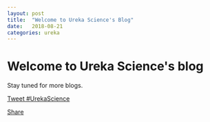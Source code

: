 ```yaml
---
layout: post
title:  "Welcome to Ureka Science's Blog"
date:   2018-08-21
categories: ureka
---
```


# Welcome to Ureka Science's blog

Stay tuned for more blogs.

<a href="https://twitter.com/intent/tweet?url=https://blog.ureka.science/ureka/2018/08/21/welcome-ureka.html&text=Ureka science is blogging." class="twitter-hashtag-button" data-text="Ureka blogging" data-url="https://blog.ureka.science/ureka/2018/08/21/welcome-ureka.html" data-show-count="true">Tweet #UrekaScience</a><script async src="https://platform.twitter.com/widgets.js" charset="utf-8"></script>

<div class="fb-share-button" data-href="https://blog.ureka.science/ureka/2018/08/21/welcome-ureka.html" data-layout="button_count" data-size="small" data-mobile-iframe="true"><a target="_blank" href="https://www.facebook.com/sharer/sharer.php?u=https%3A%2F%2Fblog.ureka.science%2Fureka%2F2018%2F08%2F21%2Fwelcome-ureka.html&amp;src=sdkpreparse" class="fb-xfbml-parse-ignore">Share</a></div>